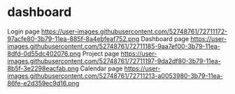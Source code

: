 # dashboard
Login page
https://user-images.githubusercontent.com/52748761/72711172-97acfe80-3b79-11ea-885f-8a4ebfeaf752.png
Dashboard page
https://user-images.githubusercontent.com/52748761/72711185-9aa7ef00-3b79-11ea-8dfd-0d55dc402076.png
Project page
https://user-images.githubusercontent.com/52748761/72711197-9da2df80-3b79-11ea-8b5f-3e2298eacfab.png
Calendar page
https://user-images.githubusercontent.com/52748761/72711213-a0053980-3b79-11ea-86fe-e2d359ec9d16.png
